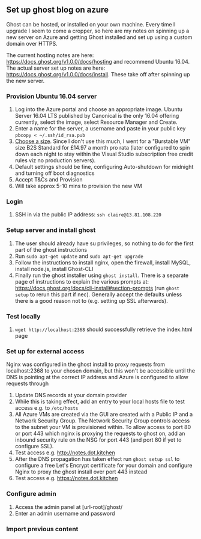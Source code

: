 ## Set up ghost blog on azure

Ghost can be hosted, or installed on your own machine. Every time I upgrade I seem to come a cropper, so here are my notes on spinning up a new server on Azure and getting Ghost installed and set up using a custom domain over HTTPS.

The current hosting notes are here: https://docs.ghost.org/v1.0.0/docs/hosting and recommend Ubuntu 16.04. The actual server set up notes are here: https://docs.ghost.org/v1.0.0/docs/install. These take off after spinning up the new server.

### Provision Ubuntu 16.04 server

1. Log into the Azure portal and choose an appropriate image. Ubuntu Server 16.04 LTS published by Canonical is the only 16.04 offering currently, select the image, select Resource Manager and Create.
2. Enter a name for the server, a username and paste in your public key `pbcopy < ~/.ssh/id_rsa.pub`
3. [Choose a size](https://docs.microsoft.com/en-us/azure/virtual-machines/windows/sizes-general). Since I don't use this much, I went for a "Burstable VM" size B2S Standard for £14.97 a month pro rata (later configured to spin down each night to stay within the Visual Studio subscription free credit rules viz no production servers).
4. Default settings should be fine, configuring Auto-shutdown for midnight and turning off boot diagnostics
5. Accept T&Cs and Provision
6. Will take approx 5-10 mins to provision the new VM

### Login

1. SSH in via the public IP address: `ssh claire@13.81.108.220`

### Setup server and install ghost

1. The user should already have su privileges, so nothing to do for the first part of the ghost instructions
2. Run `sudo apt-get update` and `sudo apt-get upgrade`
3. Follow the instructions to install nginx, open the firewall, install MySQL, install node.js, install Ghost-CLI
4. Finally run the ghost installer using `ghost install`. There is a separate page of instructions to explain the various prompts at: https://docs.ghost.org/docs/cli-install#section-prompts (run `ghost setup` to rerun this part if nec). Generally accept the defaults unless there is a good reason not to (e.g. setting up SSL afterwards). 

### Test locally

1. `wget http://localhost:2368` should successfully retrieve the index.html page

### Set up for external access

Nginx was configured in the ghost install to proxy requests from localhost:2368 to your chosen domain, but this won't be accessible until the DNS is pointing at the correct IP address and Azure is configured to allow requests through

1. Update DNS records at your domain provider
2. While this is taking effect, add an entry to your local hosts file to test access e.g. to `/etc/hosts`
3. All Azure VMs are created via the GUI are created with a Public IP and a Network Security Group. The Network Security Group controls access to the subnet your VM is provisioned within. To allow access to port 80 or port 443 which nginx is proxying the requests to ghost on, add an inbound security rule on the NSG for port 443 (and port 80 if yet to configure SSL).
4. Test access e.g. http://notes.dot.kitchen
5. After the DNS propagation has taken effect run `ghost setup ssl` to configure a free Let's Encrypt certificate for your domain and configure Nginx to proxy the ghost install over port 443 instead
6. Test access e.g. https://notes.dot.kitchen

### Configure admin

1. Access the admin panel at [url-root]/ghost/
2. Enter an admin username and password

### Import previous content


